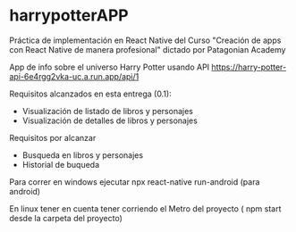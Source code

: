 # harrypotterAPP
Práctica de implementación en React Native del Curso "Creación de apps con React Native de manera profesional" dictado por Patagonian Academy

App de info sobre el universo Harry Potter usando API
https://harry-potter-api-6e4rgg2vka-uc.a.run.app/api/1

Requisitos alcanzados en esta entrega (0.1): 

- Visualización de listado de libros y personajes
- Visualización de detalles de libros y personajes

Requisitos por alcanzar

- Busqueda en libros y personajes
- Historial de buqueda

Para correr en windows ejecutar npx react-native run-android    (para android)

En linux tener en cuenta tener corriendo el Metro del proyecto (  npm start  desde la carpeta del proyecto)


